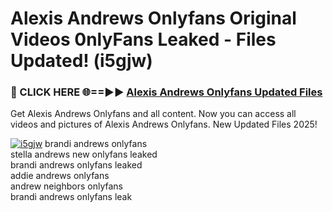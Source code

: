 # Alexis Andrews Onlyfans Original Videos 0nlyFans Leaked - Files Updated! (i5gjw)

<h3>🔴 CLICK HERE 🌐==►► <a href="https://tinyurl.com/2wckxsce" rel="nofollow">Alexis Andrews Onlyfans Updated Files</a></h3>

Get Alexis Andrews Onlyfans and all content. Now you can access all videos and pictures of Alexis Andrews Onlyfans. New Updated Files 2025!

[![i5gjw](https://i.imgur.com/AFduVYN.gif)](https://tinyurl.com/2wckxsce)
brandi andrews onlyfans<br>
stella andrews new onlyfans leaked<br>
brandi andrews onlyfans leaked<br>
addie andrews onlyfans<br>
andrew neighbors onlyfans<br>
brandi andrews onlyfans leak